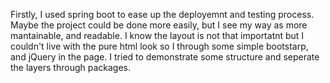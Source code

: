 Firstly, I used spring boot to ease up the deployemnt and testing process.
Maybe the project could be done more easily, but I see my way as more mantainable, and readable.
I know the layout is not that importatnt but I couldn't live with the pure html look so I through some simple bootstarp, and jQuery in the page.
I tried to demonstrate some structure and seperate the layers through packages.
